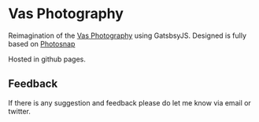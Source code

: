# Vas Photography

Reimagination of the [Vas Photography](http://vas.photography) using GatsbsyJS.
Designed is fully based on [Photosnap](https://github.com/yasssuz/photosnap-webiste)

Hosted in github pages.

## Feedback

If there is any suggestion and feedback please do let me know via email or twitter.
